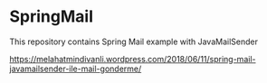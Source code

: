 # SpringMail
This repository contains Spring Mail example with JavaMailSender

https://melahatmindivanli.wordpress.com/2018/06/11/spring-mail-javamailsender-ile-mail-gonderme/
